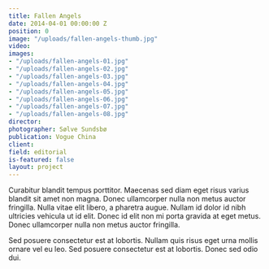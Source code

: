 ```yaml
---
title: Fallen Angels
date: 2014-04-01 00:00:00 Z
position: 0
image: "/uploads/fallen-angels-thumb.jpg"
video: 
images:
- "/uploads/fallen-angels-01.jpg"
- "/uploads/fallen-angels-02.jpg"
- "/uploads/fallen-angels-03.jpg"
- "/uploads/fallen-angels-04.jpg"
- "/uploads/fallen-angels-05.jpg"
- "/uploads/fallen-angels-06.jpg"
- "/uploads/fallen-angels-07.jpg"
- "/uploads/fallen-angels-08.jpg"
director: 
photographer: Sølve Sundsbø
publication: Vogue China
client: 
field: editorial
is-featured: false
layout: project
---
```


Curabitur blandit tempus porttitor. Maecenas sed diam eget risus varius blandit sit amet non magna. Donec ullamcorper nulla non metus auctor fringilla. Nulla vitae elit libero, a pharetra augue. Nullam id dolor id nibh ultricies vehicula ut id elit. Donec id elit non mi porta gravida at eget metus. Donec ullamcorper nulla non metus auctor fringilla.

Sed posuere consectetur est at lobortis. Nullam quis risus eget urna mollis ornare vel eu leo. Sed posuere consectetur est at lobortis. Donec sed odio dui.